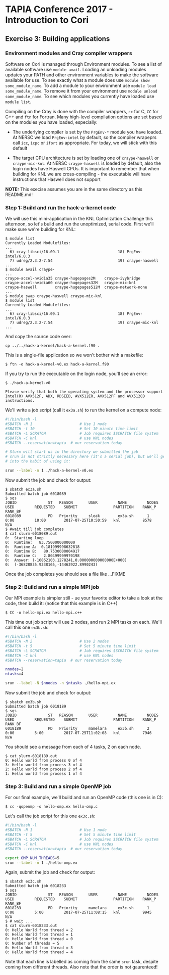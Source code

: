 # TAPIA Conference 2017 - Introduction to Cori

## Exercise 3: Building applications

### Environment modules and Cray compiler wrappers

Software on Cori is managed through Environment modules. To see a list of
available software use `module avail`. Loading an unloading modules updates
your PATH and other environment variables to make the software available for 
use. To see exactly what a module does use `module show some_module_name`. To
add a module to your environment use `module load some_module_name`. To
remove it from your environment use `module unload some_module_name`. To see
which modules you currently have loaded use `module list`.

Compiling on the Cray is done with the compiler wrappers, `cc` for C, `CC` for
C++ and `ftn` for Fortran. Many high-level compilation options are set based on 
the modules you have loaded, especially:

- The underlying compiler is set by the `PrgEnv-*` module you have loaded. At
  NERSC we load `PrgEnv-intel` by default, so the compiler wrapeprs call 
  `icc`, `icpc` or `ifort` as appropriate. For today, we will stick with this
  default
 
- The target CPU architecture is set by loading one of `craype-haswell` or 
  `craype-mic-knl`. At NERSC `craype-haswell` is loaded by default, also the
  login nodes have Haswell CPUs. 
  It is important to remember that when building for KNL we are 
  cross-compiling - the executable will have instructions that Haswell does 
  not support

**NOTE:** This execise assumes you are in the same directory as this README.md!

### Step 1: Build and run the hack-a-kernel code

We will use this mini-application in the KNL Optimization Challenge this 
afternoon, so let's build and run the unoptimized, serial code. First we'll
make sure we're building for KNL:

```console
$ module list
Currently Loaded Modulefiles:
...
  6) cray-libsci/16.09.1                          18) PrgEnv-intel/6.0.3
  7) udreg/2.3.2-7.54                             19) craype-haswell
...
$ module avail craype-
...
craype-accel-nvidia35 craype-hugepages2M    craype-ivybridge
craype-accel-nvidia60 craype-hugepages32M   craype-mic-knl
craype-haswell        craype-hugepages512M  craype-network-none
...
$ module swap craype-haswell craype-mic-knl
$ module list
Currently Loaded Modulefiles:
...
  6) cray-libsci/16.09.1                          18) PrgEnv-intel/6.0.3
  7) udreg/2.3.2-7.54                             19) craype-mic-knl
...
```

And copy the source code over:
```console
cp ../../hack-a-kernel/hack-a-kernel.f90 .
```

This is a single-file application so we won't bother with a makefile:

```console
$ ftn -o hack-a-kernel-v0.ex hack-a-kernel.f90
```

If you try to run the executable on the login node, you'll see an error:

```console
$ ./hack-a-kernel-v0

Please verify that both the operating system and the processor support Intel(R) AVX512F, ADX, RDSEED, AVX512ER, AVX512PF and AVX512CD instructions.

```

We'll write a job script (call it `ex3a.sh`) to run the kernel on a compute 
node:

```bash
#!/bin/bash -l
#SBATCH -N 1                     # Use 1 node
#SBATCH -t 10                    # Set 10 minute time limit
#SBATCH -L SCRATCH               # Job requires $SCRATCH file system
#SBATCH -C knl                   # use KNL nodes
#SBATCH --reservation=tapia  # our reservation today

# Slurm will start us in the directory we submitted the job
# srun is not strictly necessary here (it's a serial job), but we'll get
# into the habit of using it:

srun --label -n 1 ./hack-a-kernel-v0.ex
```

Now submit the job and check for output:

```console
$ sbatch ex3a.sh
Submitted batch job 6018089
$ sqs
JOBID              ST   REASON       USER         NAME         NODES        USED         REQUESTED    SUBMIT                PARTITION    RANK_P       RANK_BF
6018089            PD   Priority     sleak        ex3a.sh      1            0:00         10:00        2017-07-25T10:50:59   knl          8578         N/A
$ #wait till job completes
$ cat slurm-6018089.out
0:  Starting loop
0:  Runtime:   83.7500000000000
0:  Runtime A:  0.181999998632818
0:  Runtime B:   80.7530000004917
0:  Runtime C:   2.80499999970198
0:  Answer: (-16862103.1278241,0.000000000000000E+000)
0:  (-36828835.9338165,-14463922.8990243)
```

Once the job completes you should see a file like ...FIXME

### Step 2: Build and run a simple MPI job

Our MPI example is simpler still - ue your favorite editor to take a look at 
the code, then build it: (notice that this example is in C++)

```console
$ CC -o hello-mpi.ex hello-mpi.c++
```

This time out job script will use 2 nodes, and run 2 MPI tasks on each. We'll
call this one `ex3b.sh`:

```bash
#!/bin/bash -l
#SBATCH -N 2                     # Use 2 nodes
#SBATCH -t 5                     # Set 5 minute time limit
#SBATCH -L SCRATCH               # Job requires $SCRATCH file system
#SBATCH -C knl                   # use KNL nodes
#SBATCH --reservation=tapia  # our reservation today

nnodes=2
ntasks=4

srun --label -N $nnodes -n $ntasks ./hello-mpi.ex 
```

Now submit the job and check for output:

```console
$ sbatch ex3b.sh
Submitted batch job 6018189
$ sqs
JOBID              ST   REASON       USER         NAME         NODES        USED         REQUESTED    SUBMIT                PARTITION    RANK_P       RANK_BF
6018189            PD   Priority     mamelara     ex3b.sh      2            0:00         5:00         2017-07-25T11:02:08   knl          7946         N/A
```

You should see a message from each of 4 tasks, 2 on each node.

```console
$ cat slurm-6018189.out
0: Hello world from process 0 of 4
3: Hello world from process 3 of 4
2: Hello world from process 2 of 4
1: Hello world from process 1 of 4
```

### Step 3: Build and run a simple OpenMP job

For our final example, we'll build and run an OpenMP code (this one is in C):

```console
$ cc -qopenmp -o hello-omp.ex hello-omp.c
```

Let's call the job script for this one `ex3c.sh`:

```bash
#!/bin/bash -l
#SBATCH -N 1                     # Use 1 node
#SBATCH -t 5                     # Set 5 minute time limit
#SBATCH -L SCRATCH               # Job requires $SCRATCH file system
#SBATCH -C knl                   # use KNL nodes
#SBATCH --reservation=tapia  # our reservation today

export OMP_NUM_THREADS=5
srun --label -n 1 ./hello-omp.ex
```

Again, submit the job and check for output:

```console
$ sbatch ex3c.sh
Submitted batch job 6018233
$ sqs
JOBID              ST   REASON       USER         NAME         NODES        USED         REQUESTED    SUBMIT                PARTITION    RANK_P       RANK_BF
6018233            PD   Priority     mamelara     ex3c.sh      1            0:00         5:00         2017-07-25T11:08:15   knl          9945         N/A
$ # wait ...
$ cat slurm-6018233.out
0: Hello World from thread = 2
0: Hello World from thread = 1
0: Hello World from thread = 0
0: Number of threads = 5
0: Hello World from thread = 3
0: Hello World from thread = 4
```

Note that each line is labelled as coming from the same `srun` task, despite 
coming from different threads. Also note that the order is not gaurenteed!

